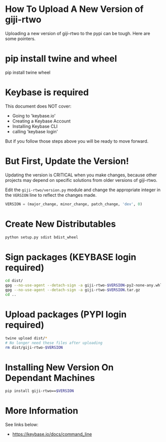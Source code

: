 How To Upload A New Version of giji-rtwo
====

Uploading a new version of giji-rtwo to the pypi can be tough. Here are some pointers.

# pip install twine and wheel #

pip install twine wheel

# Keybase is required #

This document does NOT cover:
 * Going to 'keybase.io'
 * Creating a Keybase Account
 * Installing Keybase CLI
 * calling 'keybase login'

But if you follow those steps above you will be ready to move forward.

# But First, Update the Version! #

Updating the version is CRITICAL when you make changes, because other projects may depend on specific solutions from older versions of giji-rtwo.


Edit the `giji-rtwo/version.py` module and change the appropriate integer in the `VERSION` line to reflect the changes made.

```python
VERSION = (major_change, minor_change, patch_change, 'dev', 0)
```

# Create New Distributables #
```bash
python setup.py sdist bdist_wheel
```

# Sign packages (KEYBASE login required) #
```bash
cd dist/
gpg --no-use-agent --detach-sign -a giji-rtwo-$VERSION-py2-none-any.whl
gpg --no-use-agent --detach-sign -a giji-rtwo-$VERSION.tar.gz
cd ..
```

# Upload packages (PYPI login required) #
```bash
twine upload dist/*
# No longer need these files after uploading
rm dist/giji-rtwo-$VERSION
```

# Installing New Version On Dependant Machines #
```bash
pip install giji-rtwo==$VERSION
```
# More Information #

See links below:
* https://keybase.io/docs/command_line
